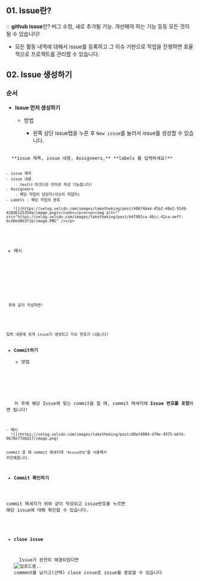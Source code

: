 <h2 id="01-issue란">01. Issue란?</h2>
<blockquote>
</blockquote>
<p>💡 <strong>github issue</strong>란?
버그 수정, 새로 추가될 기능. 개선해야 하는 기능 등등 모든 것이 될 수 있습니다!</p>
<ul>
<li>모든 활동 내역에 대해서 issue를 등록하고 그 이슈 기반으로 작업을 진행하면 효율적으로 프로젝트를 관리할 수 있습니다.</li>
</ul>
<h2 id="02-issue-생성하기">02. Issue 생성하기</h2>
<h3 id="순서">순서</h3>
<ul>
<li><p><strong>Issue 먼저 생성하기</strong></p>
<ul>
<li><p>방법</p>
<ul>
<li><p>왼쪽 상단 issue탭을 누른 후 <code>New issue</code>를 눌러서 issue를 생성할 수 있습니다.</p>
<p><img alt="" src="https://velog.velcdn.com/images/taketheking/post/03448eec-61e1-450b-ae9e-6fa081349e83/image.png" /></p>
</li>
</ul>
</li>
</ul>
</li>
</ul>
<pre><code>  **issue 제목, issue 내용, Assigneers,** **labels 를 입력하세요!**

    - issue 제목
    - issue 내용
        - text나 마크다운 언어로 작성 가능합니다!
    - Assigneers
        - 해당 작업의 담당자(이슈의 작업자)
    - Labels : 해당 작업의 분류

       ![](https://velog.velcdn.com/images/taketheking/post/406f4da4-45b2-48e2-9149-428db125354a/image.png)</code></pre><p><img alt="" src="https://velog.velcdn.com/images/taketheking/post/b47002ca-46cc-42ca-aeff-bcd0ed0b3f1b/image.PNG" /></p>
<ul>
<li><p>예시</p>
<p> <img alt="" src="https://velog.velcdn.com/images/taketheking/post/99531691-4bc5-410e-b80a-7bf1a3fa033c/image.png" /></p>
</li>
</ul>
<pre><code> 위와 같이 작성하면!</code></pre><p>  <img alt="" src="https://velog.velcdn.com/images/taketheking/post/acb95ee3-eab2-4c88-921e-d87330be87b9/image.png" /></p>
<pre><code>입력 내용에 맞게 issue가 생성되고 이슈 번호가 나옵니다!</code></pre><ul>
<li><strong>Commit하기</strong><ul>
<li>방법
<img alt="" src="https://velog.velcdn.com/images/taketheking/post/f6de9730-3038-41a0-8654-4ffdf7d16503/image.png" /></li>
</ul>
</li>
</ul>
<p>   이 후에 해당 Issue에 맞는 commit을 할 때, commit 메세지에 <strong>Issue 번호를 포함</strong>하면 됩니다!</p>
<pre><code>- 예시
  ![](https://velog.velcdn.com/images/taketheking/post/d8af4804-d78e-4975-b6fb-0678e77dbd17/image.png)

  commit 할 때 commit 메세지에 `‘#issue번호”`를 사용해서 커밋해줍니다.</code></pre><ul>
<li><strong>Commit 확인하기</strong>  </li>
</ul>
<p><img alt="" src="https://velog.velcdn.com/images/taketheking/post/6d681b92-27ff-4969-9374-69d43c1e1250/image.png" />
commit 메세지가 위와 같이 작성되고 issue번호를 누르면
<img alt="" src="https://velog.velcdn.com/images/taketheking/post/2b699f29-a3eb-4e2c-8937-38a3812fc06b/image.png" />
해당 issue에 대해 확인할 수 있습니다.</p>
<ul>
<li><p><strong>close issue</strong></p>
<p>  Issue가 완전히 해결되었다면
<img alt="업로드중.." src="blob:https://velog.io/a42c3951-5f4c-494e-b95e-f6727598d5f4" />
comment를 남기고(선택) close issue로 issue를 종료할 수 있습니다</p>
</li>
</ul>